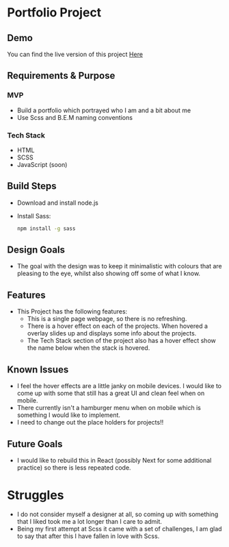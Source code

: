 # Portfolio Project

## Demo

You can find the live version of this project [Here](https://max-cossart-portfolio.vercel.app/)

## Requirements & Purpose

### MVP

- Build a portfolio which portrayed who I am and a bit about me
- Use Scss and B.E.M naming conventions

### Tech Stack

- HTML
- SCSS
- JavaScript (soon)

## Build Steps

- Download and install node.js
- Install Sass:

  ```bash
  npm install -g sass
  ```

## Design Goals

- The goal with the design was to keep it minimalistic with colours that are pleasing to the eye, whilst also showing off some of what I know.

## Features

- This Project has the following features:
  - This is a single page webpage, so there is no refreshing.
  - There is a hover effect on each of the projects. When hovered a overlay slides up and displays some info about the projects.
  - The Tech Stack section of the project also has a hover effect show the name below when the stack is hovered.

## Known Issues

- I feel the hover effects are a little janky on mobile devices. I would like to come up with some that still has a great UI and clean feel when on mobile.
- There currently isn't a hamburger menu when on mobile which is something I would like to implement.
- I need to change out the place holders for projects!!

## Future Goals

- I would like to rebuild this in React (possibly Next for some additional practice) so there is less repeated code.

# Struggles

- I do not consider myself a designer at all, so coming up with something that I liked took me a lot longer than I care to admit.
- Being my first attempt at Scss it came with a set of challenges, I am glad to say that after this I have fallen in love with Scss.

